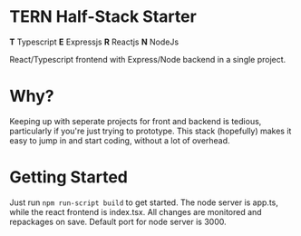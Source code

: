 ﻿# TERN Half-Stack Starter
**T** Typescript
**E** Expressjs
**R** Reactjs
**N** NodeJs

React/Typescript frontend with Express/Node backend in a single project.



# Why?
Keeping up with seperate projects for front and backend is tedious, particularly if you're just trying to prototype. 
This stack (hopefully) makes it easy to jump in and start coding, without a lot of overhead.

# Getting Started
Just run
`npm run-script build`
to get started. The node server is app.ts, while the react frontend is index.tsx. All changes are monitored and repackages on save. Default port for node server is 3000. 